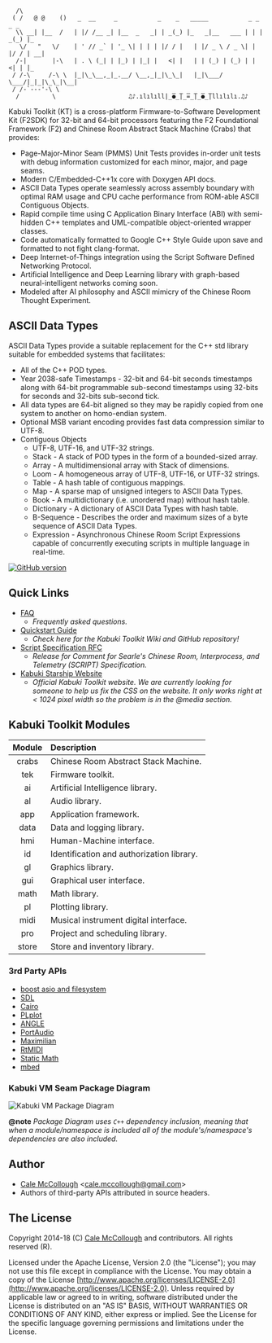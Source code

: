 
```
  /\
 ( /   @ @    ()   _  __     _           _    _   _____           _ _    _ _   
  \\ __| |__  /   | |/ /__ _| |__  _   _| | _(_) |_   _|__   ___ | | | _(_) |_
   \/   "   \/    | ' // _` | '_ \| | | | |/ / |   | |/ _ \ / _ \| | |/ / | __|
  /-|       |-\   | . \ (_| | |_) | |_| |   <| |   | | (_) | (_) | |   <| | |_
 / /-\     /-\ \  |_|\_\__,_|_.__/ \__,_|_|\_\_|   |_|\___/ \___/|_|_|\_\_|\__|
 / /-`---'-\ \  
  /         \                    ♫♪.ılılıll|̲̅̅●̲̅̅|̲̅̅=̲̅̅|̲̅̅●̲̅̅|llılılı.♫♪
```

Kabuki Toolkit (KT) is a cross-platform Firmware-to-Software Development Kit (F2SDK) for 32-bit and 64-bit processors featuring the F2 Foundational Framework (F2) and Chinese Room Abstract Stack Machine (Crabs) that provides:

* Page-Major-Minor Seam (PMMS) Unit Tests provides in-order unit tests with debug information customized for each minor, major, and page seams.
* Modern C/Embedded-C++1x core with Doxygen API docs.
* ASCII Data Types operate seamlessly across assembly boundary with optimal RAM usage and CPU cache performance from ROM-able ASCII Contiguous Objects.
* Rapid compile time using C Application Binary Interface (ABI) with semi-hidden C++ templates and UML-compatible object-oriented wrapper classes.
* Code automatically formatted to Google C++ Style Guide upon save and formatted to not fight clang-format.
* Deep Internet-of-Things integration using the Script Software Defined Networking Protocol.
* Artificial Intelligence and Deep Learning library with graph-based neural-intelligent networks coming soon.
* Modeled after AI philosophy and ASCII mimicry of the Chinese Room Thought Experiment.

## ASCII Data Types

ASCII Data Types provide a suitable replacement for the C++ std library suitable for embedded systems that facilitates:

* All of the C++ POD types.
* Year 2038-safe Timestamps - 32-bit and 64-bit seconds timestamps along with 64-bit programmable sub-second timestamps using 32-bits for seconds and 32-bits sub-second tick.
* All data types are 64-bit aligned so they may be rapidly copied from one system to another on homo-endian system.
* Optional MSB variant encoding provides fast data compression similar to UTF-8.
* Contiguous Objects
  * UTF-8, UTF-16, and UTF-32 strings.
  * Stack - A stack of POD types in the form of a bounded-sized array.
  * Array - A multidimensional array with Stack of dimensions.
  * Loom - A homogeneous array of UTF-8, UTF-16, or UTF-32 strings.
  * Table - A hash table of contiguous mappings.
  * Map - A sparse map of unsigned integers to ASCII Data Types.
  * Book - A multidictionary (i.e. unordered map) without hash table.
  * Dictionary - A dictionary of ASCII Data Types with hash table.
  * B-Sequence - Describes the order and maximum sizes of a byte sequence of ASCII Data Types.
  * Expression - Asynchronous Chinese Room Script Expressions capable of concurrently executing scripts in multiple language in real-time.

[![GitHub version](https://badge.fury.io/gh/kabuki-starship%2Fkabuki-toolkit.svg)](https://badge.fury.io/gh/kabuki-starship%2Fkabuki-toolkit)

## Quick Links

* [FAQ](https://github.com/kabuki-starship/kabuki-toolkit.git/blob/master/docs/faq.md)
  - *Frequently asked questions.*
* [Quickstart Guide](https://github.com/kabuki-starship/kabuki-toolkit.git/blob/master/docs/quickstart-guide.md)
  - *Check here for the Kabuki Toolkit Wiki and GitHub repository!*
* [Script Specification RFC](https://github.com/kabuki-starship/script/wiki/SCRIPT-Specification-RFC)
  - *Release for Comment for Searle's Chinese Room, Interprocess, and Telemetry (SCRIPT) Specification.*
* [Kabuki Starship Website](https://kabuki-starship.github.io/)
  - *Official Kabuki Toolkit website. We are currently looking for someone to help us fix the CSS on the website. It only works right at < 1024 pixel width so the problem is in the @media section.*

## Kabuki Toolkit Modules

| Module | Description |
|:------:|:------------|
| crabs  | Chinese Room Abstract Stack Machine. |
| tek    | Firmware toolkit. |
| ai     | Artificial Intelligence library. |
| al     | Audio library. |
| app    | Application framework. |
| data   | Data and logging library. |
| hmi    | Human-Machine interface. |
| id     | Identification and authorization library. |
| gl     | Graphics library. |
| gui    | Graphical user interface. |
| math   | Math library. |
| pl     | Plotting library. |
| midi   | Musical instrument digital interface. |
| pro    | Project and scheduling library. |
| store  | Store and inventory library. |

### 3rd Party APIs

* [boost asio and filesystem](https://www.boost.org/)
* [SDL](https://www.libsdl.org/)
* [Cairo](https://www.cairographics.org/)
* [PLplot](https://github.com/PLplot/PLplot)
* [ANGLE](https://github.com/google/angle)
* [PortAudio](http://www.portaudio.com/)
* [Maximilian](https://github.com/micknoise/Maximilian)
* [RtMIDI](https://github.com/thestk/rtmidi)
* [Static Math](https://github.com/Morwenn/static_math)
* [mbed](https://www.mbed.com/en/)

### Kabuki VM Seam Package Diagram

![Kabuki VM Package Diagram](https://raw.githubusercontent.com/kabuki-starship/kabuki-toolkit/master/docs/kabuki_vm_package_diagram.jpg)

**@note** *Package Diagram uses `C++` dependency inclusion, meaning that when a module/namespace is included all of the module's/namespace's dependencies are also included.*

## Author

* [Cale McCollough](https://calemccollough.github.io) <[cale.mccollough@gmail.com](mailto:cale.mccollough@gmail.com)>
* Authors of third-party APIs attributed in source headers.

## The License

Copyright 2014-18 (C) [Cale McCollough](mailto:calemccollough@gmail.com) and contributors. All rights reserved (R).

Licensed under the Apache License, Version 2.0 (the "License"); you may not use this file except in compliance with the License. You may obtain a copy of the License [http://www.apache.org/licenses/LICENSE-2.0](http://www.apache.org/licenses/LICENSE-2.0). Unless required by applicable law or agreed to in writing, software distributed under the License is distributed on an "AS IS" BASIS, WITHOUT WARRANTIES OR CONDITIONS OF ANY KIND, either express or implied. See the License for the specific language governing permissions and limitations under the License.
